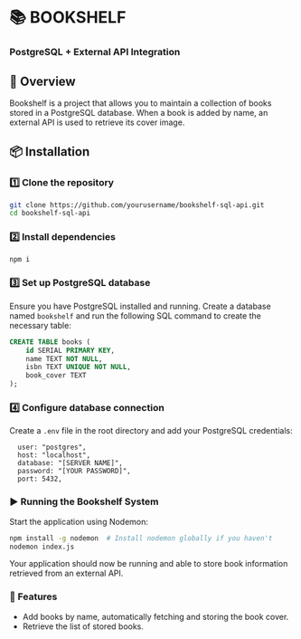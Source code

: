 # 📚 BOOKSHELF
### PostgreSQL + External API Integration

## 🚀 Overview
Bookshelf is a project that allows you to maintain a collection of books stored in a PostgreSQL database. When a book is added by name, an external API is used to retrieve its cover image.

## 📦 Installation

### 1️⃣ Clone the repository
```sh
git clone https://github.com/yourusername/bookshelf-sql-api.git
cd bookshelf-sql-api
```

### 2️⃣ Install dependencies
```sh
npm i
```

### 3️⃣ Set up PostgreSQL database
Ensure you have PostgreSQL installed and running. Create a database named `bookshelf` and run the following SQL command to create the necessary table:

```sql
CREATE TABLE books (
    id SERIAL PRIMARY KEY,
    name TEXT NOT NULL,
    isbn TEXT UNIQUE NOT NULL,
    book_cover TEXT
);
```

### 4️⃣ Configure database connection
Create a `.env` file in the root directory and add your PostgreSQL credentials:

```
  user: "postgres",
  host: "localhost",
  database: "[SERVER NAME]",
  password: "[YOUR PASSWORD]",
  port: 5432,
```

### ▶️ Running the Bookshelf System
Start the application using Nodemon:
```sh
npm install -g nodemon  # Install nodemon globally if you haven't
nodemon index.js
```

Your application should now be running and able to store book information retrieved from an external API.

### 📡 Features
- Add books by name, automatically fetching and storing the book cover.
- Retrieve the list of stored books.
